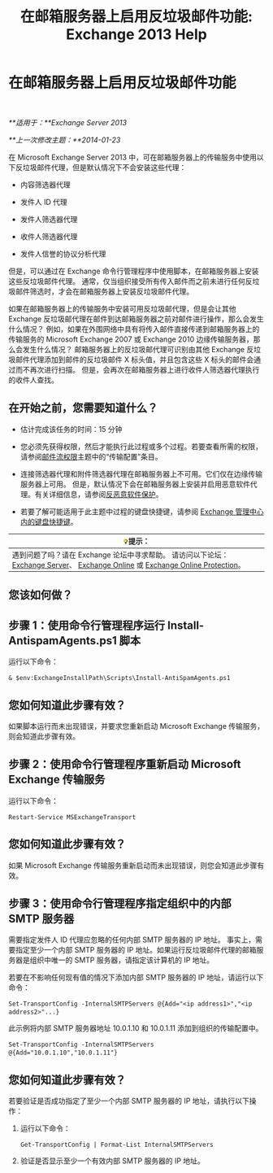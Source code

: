 ﻿---
title: '在邮箱服务器上启用反垃圾邮件功能: Exchange 2013 Help'
TOCTitle: 在邮箱服务器上启用反垃圾邮件功能
ms:assetid: 59d22c5e-64bc-4879-8ad1-364862b6ba11
ms:mtpsurl: https://technet.microsoft.com/zh-cn/library/Bb201691(v=EXCHG.150)
ms:contentKeyID: 50490614
ms.date: 01/11/2018
mtps_version: v=EXCHG.150
ms.translationtype: HT
---

# 在邮箱服务器上启用反垃圾邮件功能

 

_**适用于：**Exchange Server 2013_

_**上一次修改主题：**2014-01-23_

在 Microsoft Exchange Server 2013 中，可在邮箱服务器上的传输服务中使用以下反垃圾邮件代理，但是默认情况下不会安装这些代理：

  - 内容筛选器代理

  - 发件人 ID 代理

  - 发件人筛选器代理

  - 收件人筛选器代理

  - 发件人信誉的协议分析代理

但是，可以通过在 Exchange 命令行管理程序中使用脚本，在邮箱服务器上安装这些反垃圾邮件代理。 通常，仅当组织接受所有传入邮件而之前未进行任何反垃圾邮件筛选时，才会在邮箱服务器上安装反垃圾邮件代理。

如果在邮箱服务器上的传输服务中安装可用反垃圾邮代理，但是会让其他 Exchange 反垃圾邮代理在邮件到达邮箱服务器之前对邮件进行操作，那么会发生什么情况？ 例如，如果在外围网络中具有将传入邮件直接传递到邮箱服务器上的传输服务的 Microsoft Exchange 2007 或 Exchange 2010 边缘传输服务器，那么会发生什么情况？ 邮箱服务器上的反垃圾邮代理可识别由其他 Exchange 反垃圾邮件代理添加到邮件的反垃圾邮件 X 标头值，并且包含这些 X 标头的邮件会通过而不再次进行扫描。 但是，会再次在邮箱服务器上进行收件人筛选器代理执行的收件人查找。

## 在开始之前，您需要知道什么？

  - 估计完成该任务的时间：15 分钟

  - 您必须先获得权限，然后才能执行此过程或多个过程。若要查看所需的权限，请参阅[邮件流权限](mail-flow-permissions-exchange-2013-help.md)主题中的“传输配置”条目。

  - 连接筛选器代理和附件筛选器代理在邮箱服务器上不可用。它们仅在边缘传输服务器上可用。 但是，默认情况下会在邮箱服务器上安装并启用恶意软件代理。有关详细信息，请参阅[反恶意软件保护](anti-malware-protection-exchange-2013-help.md)。

  - 若要了解可能适用于此主题中过程的键盘快捷键，请参阅 [Exchange 管理中心内的键盘快捷键](keyboard-shortcuts-in-the-exchange-admin-center-exchange-online-protection-help.md)。

<table>
<thead>
<tr class="header">
<th><img src="images/Bb124558.tip(EXCHG.150).gif" title="提示" alt="提示" />提示：</th>
</tr>
</thead>
<tbody>
<tr class="odd">
<td>遇到问题了吗？请在 Exchange 论坛中寻求帮助。 请访问以下论坛：<a href="https://go.microsoft.com/fwlink/p/?linkid=60612">Exchange Server</a>、 <a href="https://go.microsoft.com/fwlink/p/?linkid=267542">Exchange Online</a> 或 <a href="https://go.microsoft.com/fwlink/p/?linkid=285351">Exchange Online Protection</a>。</td>
</tr>
</tbody>
</table>


## 您该如何做？

## 步骤 1：使用命令行管理程序运行 Install-AntispamAgents.ps1 脚本

运行以下命令：

    & $env:ExchangeInstallPath\Scripts\Install-AntiSpamAgents.ps1

## 您如何知道此步骤有效？

如果脚本运行而未出现错误，并要求您重新启动 Microsoft Exchange 传输服务，则会知道此步骤有效。

## 步骤 2：使用命令行管理程序重新启动 Microsoft Exchange 传输服务

运行以下命令：

    Restart-Service MSExchangeTransport

## 您如何知道此步骤有效？

如果 Microsoft Exchange 传输服务重新启动而未出现错误，则您会知道此步骤有效。

## 步骤 3：使用命令行管理程序指定组织中的内部 SMTP 服务器

需要指定发件人 ID 代理应忽略的任何内部 SMTP 服务器的 IP 地址。 事实上，需要指定至少一个内部 SMTP 服务器的 IP 地址。如果运行反垃圾邮件代理的邮箱服务器是组织中唯一的 SMTP 服务器，请指定该计算机的 IP 地址。

若要在不影响任何现有值的情况下添加内部 SMTP 服务器的 IP 地址，请运行以下命令：

    Set-TransportConfig -InternalSMTPServers @{Add="<ip address1>","<ip address2>"...}

此示例将内部 SMTP 服务器地址 10.0.1.10 和 10.0.1.11 添加到组织的传输配置中。

    Set-TransportConfig -InternalSMTPServers @{Add="10.0.1.10","10.0.1.11"}

## 您如何知道此步骤有效？

若要验证是否成功指定了至少一个内部 SMTP 服务器的 IP 地址，请执行以下操作：

1.  运行以下命令：
    
        Get-TransportConfig | Format-List InternalSMTPServers

2.  验证是否显示至少一个有效内部 SMTP 服务器的 IP 地址。

